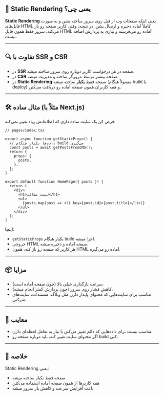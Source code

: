 ## 🎯 Static Rendering یعنی چی؟

**Static Rendering** یعنی اینکه صفحات وب از قبل روی سرور ساخته بشن و به صورت فایل‌های HTML کاملاً آماده ذخیره و ارسال بشن.
در نتیجه، وقتی کاربر صفحه رو باز می‌کنه، سرور فقط همون فایل HTML آماده رو می‌فرسته و نیازی به پردازش اضافه نیست.

---

## 🔍 تفاوت با SSR و CSR

* در **SSR** صفحه در هر درخواست کاربر دوباره روی سرور ساخته میشه.
* در **CSR** صفحه بیشتر توسط مرورگر ساخته و مدیریت میشه.
* در **Static Rendering** صفحه فقط **یکبار** ساخته میشه (معمولاً هنگام build یا deploy) و همه کاربران همون صفحه آماده رو دریافت می‌کنن.

---

## 🛠 مثال ساده (مثلاً با Next.js)

فرض کن یک سایت ساده داری که اطلاعاتش زیاد تغییر نمی‌کنه:

```tsx
// pages/index.tsx

export async function getStaticProps() {
  // داده‌ها یکبار هنگام build می‌گیرن
  const posts = await getPostsFromCMS();
  return {
    props: {
      posts,
    },
  };
}

export default function HomePage({ posts }) {
  return (
    <div>
      <h1>لیست مطالب</h1>
      <ul>
        {posts.map(post => <li key={post.id}>{post.title}</li>)}
      </ul>
    </div>
  );
}
```

اینجا:

* `getStaticProps` یکبار هنگام build اجرا میشه.
* خروجی HTML صفحه آماده و ذخیره میشه.
* هر کاربر که صفحه رو باز کنه، همون HTML آماده رو می‌گیره.

---

## 📦 مزایا

* سرعت بارگذاری خیلی بالا (چون صفحه آماده است).
* کاهش فشار روی سرور (چون پردازش کمتر انجام میشه).
* مناسب برای سایت‌هایی که محتوای پایدار دارن مثل وبلاگ، مستندات، سایت‌های شرکتی.

---

## 🚨 معایب

* مناسب نیست برای داده‌هایی که دائم تغییر می‌کنن یا نیاز به تعامل لحظه‌ای دارن.
* اگر محتوای سایت تغییر کنه، باید دوباره صفحه رو build کنی.

---

## 🎯 خلاصه

Static Rendering یعنی:

* صفحه فقط یکبار ساخته میشه
* همه کاربرها از همون صفحه آماده استفاده می‌کنن
* باعث افزایش سرعت و کاهش بار سرور میشه